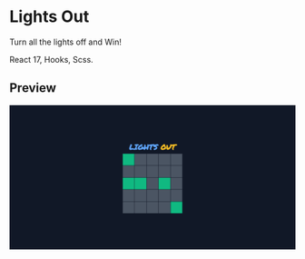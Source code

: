 # Lights Out

Turn all the lights off and Win!

React 17, Hooks, Scss.

## Preview

![preview](preview.png)
